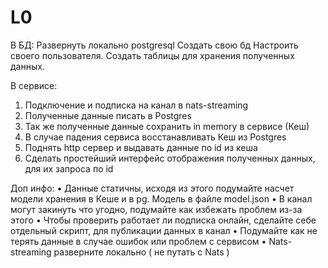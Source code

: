 # L0

В БД: 
Развернуть локально postgresql
Создать свою бд
Настроить своего пользователя. 
Создать таблицы для хранения полученных данных.

В сервисе:
1. Подключение и подписка на канал в nats-streaming
2. Полученные данные писать в Postgres
3. Так же полученные данные сохранить in memory в сервисе (Кеш)
4. В случае падения сервиса восстанавливать Кеш из Postgres
5. Поднять http сервер и выдавать данные по id из кеша
6. Сделать простейший интерфейс отображения полученных данных, для
их запроса по id

Доп инфо:
• Данные статичны, исходя из этого подумайте насчет модели хранения
в Кеше и в pg. Модель в файле model.json
• В канал могут закинуть что угодно, подумайте как избежать проблем
из-за этого
• Чтобы проверить работает ли подписка онлайн, сделайте себе
отдельный скрипт, для публикации данных в канал
• Подумайте как не терять данные в случае ошибок или проблем с
сервисом
• Nats-streaming разверните локально ( не путать с Nats )

